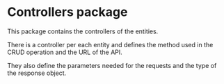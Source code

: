 # Controllers package

This package contains the controllers of the entities. 

There is a controller per each entity and defines the method used in the CRUD operation and the URL of the API.

They also define the parameters needed for the requests and the type of the response object.
